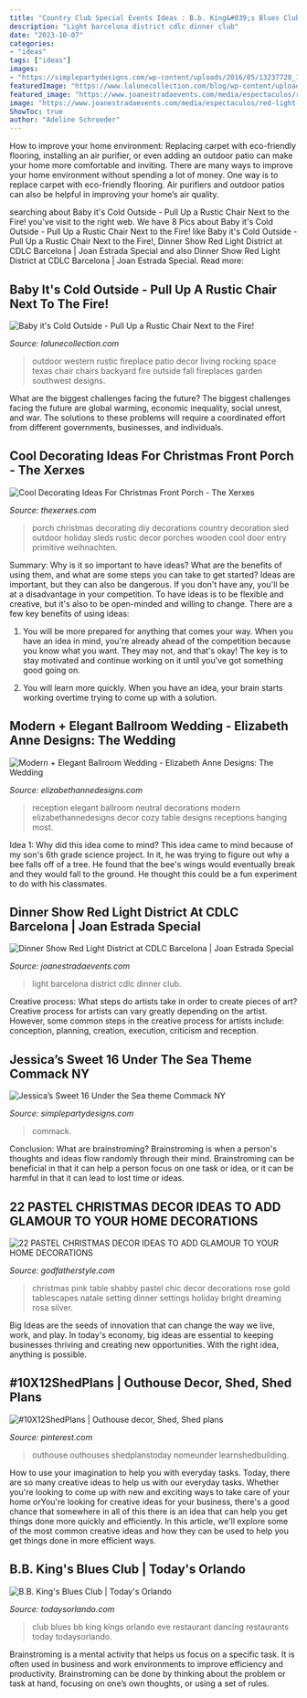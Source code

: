 ```yaml
---
title: "Country Club Special Events Ideas : B.b. King&#039;s Blues Club"
description: "Light barcelona district cdlc dinner club"
date: "2023-10-07"
categories:
- "ideas"
tags: ["ideas"]
images:
- "https://simplepartydesigns.com/wp-content/uploads/2016/05/13237728_10153861274838101_9143650437929865467_n.jpg"
featuredImage: "https://www.lalunecollection.com/blog/wp-content/uploads/2013/12/fall-fireplace.jpg"
featured_image: "https://www.joanestradaevents.com/media/espectaculos/red-light-district-cdlc-barcelona/rl.-club_0010.jpg"
image: "https://www.joanestradaevents.com/media/espectaculos/red-light-district-cdlc-barcelona/rl.-club_0010.jpg"
ShowToc: true
author: "Adeline Schroeder"
---
```



How to improve your home environment: Replacing carpet with eco-friendly flooring, installing an air purifier, or even adding an outdoor patio can make your home more comfortable and inviting.
There are many ways to improve your home environment without spending a lot of money. One way is to replace carpet with eco-friendly flooring. Air purifiers and outdoor patios can also be helpful in improving your home’s air quality.

	

		
searching about Baby it&#039;s Cold Outside - Pull Up a Rustic Chair Next to the Fire! you've visit to the right web. We have 8 Pics about Baby it&#039;s Cold Outside - Pull Up a Rustic Chair Next to the Fire! like Baby it&#039;s Cold Outside - Pull Up a Rustic Chair Next to the Fire!, Dinner Show Red Light District at CDLC Barcelona | Joan Estrada Special and also Dinner Show Red Light District at CDLC Barcelona | Joan Estrada Special. Read more:
		
    
## Baby It&#039;s Cold Outside - Pull Up A Rustic Chair Next To The Fire!

<img loading=lazy src="https://www.lalunecollection.com/blog/wp-content/uploads/2013/12/fall-fireplace.jpg" onerror="this.onerror=null;this.src='https://tse4.mm.bing.net/th?id=OIP.ebmaHMH8Xo9SBWo4xDyNdgHaLH&amp;pid=15.1';" alt="Baby it&#039;s Cold Outside - Pull Up a Rustic Chair Next to the Fire!">

_Source: lalunecollection.com_

>outdoor western rustic fireplace patio decor living rocking space texas chair chairs backyard fire outside fall fireplaces garden southwest designs. 

	

What are the biggest challenges facing the future?
The biggest challenges facing the future are global warming, economic inequality, social unrest, and war. The solutions to these problems will require a coordinated effort from different governments, businesses, and individuals.

    
## Cool Decorating Ideas For Christmas Front Porch - The Xerxes

<img loading=lazy src="http://www.thexerxes.com/wp-content/uploads/2015/11/DIY-Christmas-Porch-Ideas-22.jpg" onerror="this.onerror=null;this.src='https://tse4.mm.bing.net/th?id=OIP.p1bVkg6joFoX-3hQbU8kJgHaNU&amp;pid=15.1';" alt="Cool Decorating Ideas For Christmas Front Porch - The Xerxes">

_Source: thexerxes.com_

>porch christmas decorating diy decorations country decoration sled outdoor holiday sleds rustic decor porches wooden cool door entry primitive weihnachten. 

	

Summary: Why is it so important to have ideas? What are the benefits of using them, and what are some steps you can take to get started?
Ideas are important, but they can also be dangerous. If you don't have any, you'll be at a disadvantage in your competition. To have ideas is to be flexible and creative, but it's also to be open-minded and willing to change. There are a few key benefits of using ideas: 
1) You will be more prepared for anything that comes your way. When you have an idea in mind, you're already ahead of the competition because you know what you want. They may not, and that's okay! The key is to stay motivated and continue working on it until you've got something good going on. 

2) You will learn more quickly. When you have an idea, your brain starts working overtime trying to come up with a solution.

    
## Modern + Elegant Ballroom Wedding - Elizabeth Anne Designs: The Wedding

<img loading=lazy src="http://www.elizabethannedesigns.com/blog/wp-content/uploads/2013/12/Elegant-Neutral-Wedding-Reception.jpg" onerror="this.onerror=null;this.src='https://tse2.mm.bing.net/th?id=OIP.K13tCUQ6cN05RfYq1WKH5QDIEs&amp;pid=15.1';" alt="Modern + Elegant Ballroom Wedding - Elizabeth Anne Designs: The Wedding">

_Source: elizabethannedesigns.com_

>reception elegant ballroom neutral decorations modern elizabethannedesigns decor cozy table designs receptions hanging most. 

	

Idea 1: Why did this idea come to mind?
This idea came to mind because of my son's 6th grade science project. In it, he was trying to figure out why a bee falls off of a tree. He found that the bee's wings would eventually break and they would fall to the ground. He thought this could be a fun experiment to do with his classmates.

    
## Dinner Show Red Light District At CDLC Barcelona | Joan Estrada Special

<img loading=lazy src="https://www.joanestradaevents.com/media/espectaculos/red-light-district-cdlc-barcelona/rl.-club_0010.jpg" onerror="this.onerror=null;this.src='https://tse1.mm.bing.net/th?id=OIP.5CAisYbF-rRvBB0Xwe26SwHaE8&amp;pid=15.1';" alt="Dinner Show Red Light District at CDLC Barcelona | Joan Estrada Special">

_Source: joanestradaevents.com_

>light barcelona district cdlc dinner club. 

	

Creative process: What steps do artists take in order to create pieces of art?
Creative process for artists can vary greatly depending on the artist. However, some common steps in the creative process for artists include: conception, planning, creation, execution, criticism and reception.

    
## Jessica’s Sweet 16 Under The Sea Theme Commack NY

<img loading=lazy src="https://simplepartydesigns.com/wp-content/uploads/2016/05/13237728_10153861274838101_9143650437929865467_n.jpg" onerror="this.onerror=null;this.src='https://tse1.mm.bing.net/th?id=OIP.2DXnSKvdZJXPauBzk6GX3QHaE8&amp;pid=15.1';" alt="Jessica’s Sweet 16 Under the Sea theme Commack NY">

_Source: simplepartydesigns.com_

>commack. 

	

Conclusion:
What are brainstroming? Brainstroming is when a person's thoughts and ideas flow randomly through their mind. Brainstroming can be beneficial in that it can help a person focus on one task or idea, or it can be harmful in that it can lead to lost time or ideas.

    
## 22 PASTEL CHRISTMAS DECOR IDEAS TO ADD GLAMOUR TO YOUR HOME DECORATIONS

<img loading=lazy src="http://godfatherstyle.com/wp-content/uploads/2015/11/pastel-christmas-decor-ideas-8..jpg" onerror="this.onerror=null;this.src='https://tse2.mm.bing.net/th?id=OIP.aEGcms0ydRojSxXRB0KaMwHaLG&amp;pid=15.1';" alt="22 PASTEL CHRISTMAS DECOR IDEAS TO ADD GLAMOUR TO YOUR HOME DECORATIONS">

_Source: godfatherstyle.com_

>christmas pink table shabby pastel chic decor decorations rose gold tablescapes natale setting dinner settings holiday bright dreaming rosa silver. 

	

Big Ideas are the seeds of innovation that can change the way we live, work, and play. In today's economy, big ideas are essential to keeping businesses thriving and creating new opportunities. With the right idea, anything is possible.

    
## #10X12ShedPlans | Outhouse Decor, Shed, Shed Plans

<img loading=lazy src="https://i.pinimg.com/736x/9e/01/3e/9e013e25b7f24d979b0157f5be937e0d.jpg" onerror="this.onerror=null;this.src='https://tse4.mm.bing.net/th?id=OIP.kvl6CgrLR_Ydb8HIWtY0gwHaJ4&amp;pid=15.1';" alt="#10X12ShedPlans | Outhouse decor, Shed, Shed plans">

_Source: pinterest.com_

>outhouse outhouses shedplanstoday nomeunder learnshedbuilding. 

	

How to use your imagination to help you with everyday tasks.
Today, there are so many creative ideas to help us with our everyday tasks. Whether you're looking to come up with new and exciting ways to take care of your home orYou're looking for creative ideas for your business, there's a good chance that somewhere in all of this there is an idea that can help you get things done more quickly and efficiently. In this article, we'll explore some of the most common creative ideas and how they can be used to help you get things done in more efficient ways.

    
## B.B. King&#039;s Blues Club | Today&#039;s Orlando

<img loading=lazy src="http://www.todaysorlando.com/sites/default/files/restaurants/cover/bb_kings_blues_club_dancing_music.jpg" onerror="this.onerror=null;this.src='https://tse2.mm.bing.net/th?id=OIP.Isy12-HciU6ALLLWY9RmXAHaE7&amp;pid=15.1';" alt="B.B. King&#039;s Blues Club | Today&#039;s Orlando">

_Source: todaysorlando.com_

>club blues bb king kings orlando eve restaurant dancing restaurants today todaysorlando. 

	

Brainstroming is a mental activity that helps us focus on a specific task. It is often used in business and work environments to improve efficiency and productivity. Brainstroming can be done by thinking about the problem or task at hand, focusing on one’s own thoughts, or using a set of rules.

